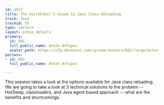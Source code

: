 ```yaml
---
id: 1617
title: The Hitchhiker’s Guide to Java Class Reloading
track: Java
trackid: 55
type: lecture
layout: preso_details
primary:
  id: 881
  full_public_name: Anton Arhipov
  avatar_path: https://cfp.devnexus.com/system/avatars/881/large/anton-220x220.jpg?1510741272
persons:
- id: 881
  full_public_name: Anton Arhipov

---
```

This session takes a look at the options available for Java class reloading. We are going to take a look at 3 technical solutions to the problem -- HotSwap, classloaders, and Java agent based approach -- what are the benefits and shortcomings.